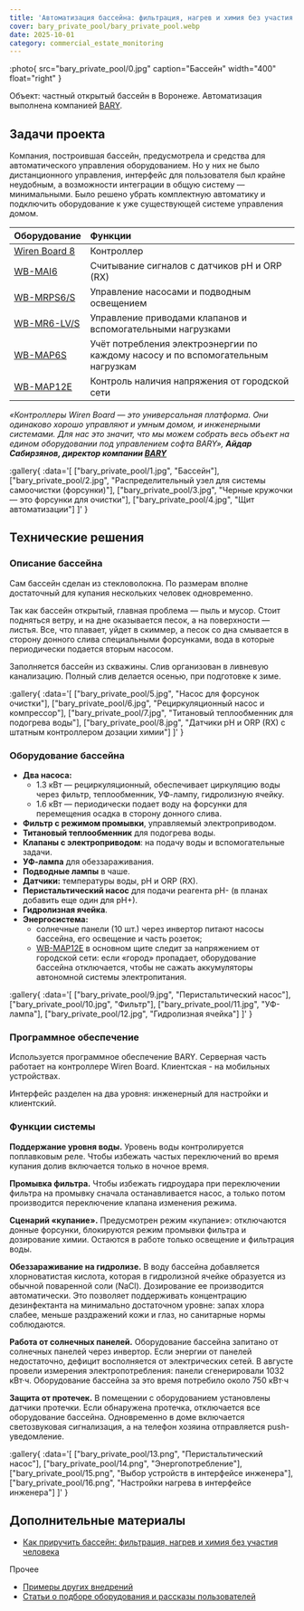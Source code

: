 ```yaml
---
title: 'Автоматизация бассейна: фильтрация, нагрев и химия без участия человека'
cover: bary_private_pool/bary_private_pool.webp
date: 2025-10-01
category: commercial_estate_monitoring
---
```


:photo{
    src="bary_private_pool/0.jpg"
    caption="Бассейн"
    width="400"
    float="right"
}

Объект: частный открытый бассейн в Воронеже. Автоматизация выполнена компанией [BARY](https://bary.io/).

## Задачи проекта

Компания, построившая бассейн, предусмотрела и средства для автоматического управления оборудованием. Но у них не было дистанционного управления, интерфейс для пользователя был крайне неудобным, а возможности интеграции в общую систему — минимальными. Было решено убрать комплектную автоматику и подключить оборудование к уже существующей системе управления домом.

| Оборудование | Функции |
| :---- | :---- |
| [Wiren Board 8](https://wirenboard.com/ru/catalog/kontrollery/) | Контроллер |
| [WB-MAI6](https://wirenboard.com/ru/product/wb-mai6/) | Считывание сигналов с датчиков pH и ORP (RX) |
| [WB-MRPS6/S](https://wirenboard.com/ru/product/WB-MRPS6/) | Управление насосами и подводным освещением |
| [WB-MR6-LV/S](https://wirenboard.com/ru/product/WB-MR6/) | Управление приводами клапанов и вспомогательными нагрузками |
| [WB-MAP6S](https://wirenboard.com/ru/product/WB-MAP6S/) | Учёт потребления электроэнергии по каждому насосу и по вспомогательным нагрузкам |
| [WB-MAP12E](https://wirenboard.com/ru/product/WB-MAP12E/) | Контроль наличия напряжения от городской сети |

_«Контроллеры Wiren Board — это универсальная платформа. Они одинаково хорошо управляют и умным домом, и инженерными системами. Для нас это значит, что мы можем собрать весь объект на едином оборудовании под управлением софта BARY», **Айдар Сабирзянов, директор компании [BARY](https://bary.io/)**_

:gallery{
    :data='[
        ["bary_private_pool/1.jpg", "Бассейн"],
        ["bary_private_pool/2.jpg", "Распределительный узел для системы самоочистки (форсунки)"],
        ["bary_private_pool/3.jpg", "Черные кружочки — это форсунки для очистки"],
        ["bary_private_pool/4.jpg", "Щит автоматизации"]
    ]'
}

## Технические решения

### Описание бассейна

Сам бассейн сделан из стекловолокна. По размерам вполне достаточный для купания нескольких человек одновременно.

Так как бассейн открытый, главная проблема — пыль и мусор. Стоит подняться ветру, и на дне оказывается песок, а на поверхности — листья. Все, что плавает, уйдет в скиммер, а песок со дна смывается в сторону донного слива специальными форсунками, вода в которые периодически подается вторым насосом.

Заполняется бассейн из скважины. Слив организован в ливневую канализацию. Полный слив делается осенью, при подготовке к зиме. 

:gallery{
    :data='[
        ["bary_private_pool/5.jpg", "Насос для форсунок очистки"],
        ["bary_private_pool/6.jpg", "Рециркуляционный насос и компрессор"],
        ["bary_private_pool/7.jpg", "Титановый теплообменник для подогрева воды"],
        ["bary_private_pool/8.jpg", "Датчики pH и ORP (RX) с штатным контроллером дозации химии"]
    ]'
}

### Оборудование бассейна

- **Два насоса:**  
  - 1.3 кВт — рециркуляционный, обеспечивает циркуляцию воды через фильтр, теплообменник, УФ-лампу, гидролизную ячейку.  
  - 1.6 кВт — периодически подает воду на форсунки для перемещения осадка в сторону донного слива.  
- **Фильтр с режимом промывки**, управляемый электроприводом.  
- **Титановый теплообменник** для подогрева воды.  
- **Клапаны с электроприводом**: на подачу воды и вспомогательные задачи.  
- **УФ-лампа** для обеззараживания.  
- **Подводные лампы** в чаше.  
- **Датчики:** температуры воды, pH и ORP (RX).  
- **Перистальтический насос** для подачи реагента pH- (в планах добавить еще один для pH+).  
- **Гидролизная ячейка**.  
- **Энергосистема:**  
  - солнечные панели (10 шт.) через инвертор питают насосы бассейна, его освещение и часть розеток;  
  - [WB-MAP12E](https://wirenboard.com/ru/product/WB-MAP12E/) в основном щите следит за напряжением от городской сети: если «город» пропадает, оборудование бассейна отключается, чтобы не сажать аккумуляторы автономной системы электропитания.

:gallery{
    :data='[
        ["bary_private_pool/9.jpg", "Перистальтический насос"],
        ["bary_private_pool/10.jpg", "Фильтр"],
        ["bary_private_pool/11.jpg", "УФ-лампа"],
        ["bary_private_pool/12.jpg", "Гидролизная ячейка"]
    ]'
}

### Программное обеспечение

Используется программное обеспечение BARY. Серверная часть работает на контроллере Wiren Board. Клиентская \- на мобильных устройствах.

Интерфейс разделен на два уровня: инженерный для настройки и клиентский.

### Функции системы

**Поддержание уровня воды.** Уровень воды контролируется поплавковым реле. Чтобы избежать частых переключений во время купания долив включается только в ночное время.

**Промывка фильтра.** Чтобы избежать гидроудара при переключении фильтра на промывку сначала останавливается насос, а только потом производится переключение клапана изменения режима.

**Сценарий «купание».** Предусмотрен режим «купание»: отключаются донные форсунки, блокируются режим промывки фильтра и дозирование химии. Остаются в работе только освещение и фильтрация воды.

**Обеззараживание на гидролизе.**  В воду бассейна добавляется хлорноватистая кислота, которая в гидролизной ячейке образуется из обычной поваренной соли (NaCl). Дозирование ее производится автоматически. Это позволяет  поддерживать концентрацию дезинфектанта на минимально достаточном уровне: запах хлора слабее, меньше раздражений кожи и глаз, но санитарные нормы соблюдаются.

**Работа от солнечных панелей.** Оборудование бассейна запитано от солнечных панелей через инвертор. Если энергии от панелей недостаточно, дефицит восполняется от электрических сетей.  В августе провели измерения электропотребления: панели сгенерировали 1032 кВт·ч. Оборудование бассейна за это время потребило около 750 кВт·ч

**Защита от протечек.** В помещении с оборудованием установлены датчики протечки. Если обнаружена протечка, отключается все оборудование бассейна. Одновременно в доме включается светозвуковая сигнализация, а на телефон хозяина отправляется push-уведомление.

:gallery{
    :data='[
        ["bary_private_pool/13.png", "Перистальтический насос"],
        ["bary_private_pool/14.png", "Энергопотребление"],
        ["bary_private_pool/15.png", "Выбор устройств в интерфейсе инженера"],
        ["bary_private_pool/16.png", "Настройки нагрева в интерфейсе инженера"]
    ]'
}

## Дополнительные материалы

- [Как приручить бассейн: фильтрация, нагрев и химия без участия человека](https://habr.com/ru/companies/wirenboard/articles/949516/)

Прочее

- [Примеры других внедрений](../solutions/)
- [Статьи о подборе оборудования и рассказы пользователей](../articles)
